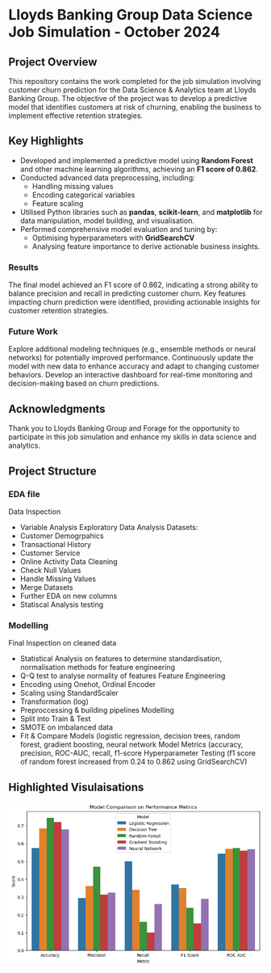 # Lloyds Banking Group Data Science Job Simulation - October 2024

## Project Overview

This repository contains the work completed for the job simulation involving customer churn prediction for the Data Science & Analytics team at Lloyds Banking Group. The objective of the project was to develop a predictive model that identifies customers at risk of churning, enabling the business to implement effective retention strategies.

## Key Highlights

- Developed and implemented a predictive model using **Random Forest** and other machine learning algorithms, achieving an **F1 score of 0.862**.
- Conducted advanced data preprocessing, including:
  - Handling missing values
  - Encoding categorical variables
  - Feature scaling
- Utilised Python libraries such as **pandas**, **scikit-learn**, and **matplotlib** for data manipulation, model building, and visualisation.
- Performed comprehensive model evaluation and tuning by:
  - Optimising hyperparameters with **GridSearchCV**
  - Analysing feature importance to derive actionable business insights.
### Results
The final model achieved an F1 score of 0.862, indicating a strong ability to balance precision and recall in predicting customer churn.
Key features impacting churn prediction were identified, providing actionable insights for customer retention strategies.
### Future Work
Explore additional modeling techniques (e.g., ensemble methods or neural networks) for potentially improved performance.
Continuously update the model with new data to enhance accuracy and adapt to changing customer behaviors.
Develop an interactive dashboard for real-time monitoring and decision-making based on churn predictions.
## Acknowledgments
Thank you to Lloyds Banking Group and Forage for the opportunity to participate in this job simulation and enhance my skills in data science and analytics.
## Project Structure

### EDA file
Data Inspection
  - Variable Analysis
Exploratory Data Analysis
  Datasets:
  - Customer Demogrpahics
  - Transactional History
  - Customer Service
  - Online Activity
Data Cleaning
- Check Null Values
- Handle Missing Values
- Merge Datasets
- Further EDA on new columns
- Statiscal Analysis testing 

### Modelling
Final Inspection on cleaned data
- Statistical Analysis on features to determine  standardisation, normalisation methods for feature engineering
- Q-Q test to analyse normality of features
Feature Engineering
- Encoding using Onehot, Ordinal Encoder
- Scaling using StandardScaler
- Transformation (log)
- Preproccessing & building pipelines
Modelling
- Split into Train & Test
- SMOTE on imbalanced data
- Fit & Compare Models (logistic regression, decision trees, random forest, gradient boosting, neural network
Model Metrics (accuracy, precision, ROC-AUC, recall, f1-score
Hyperparameter Testing (f1 score of random forest increased from 0.24 to 0.862 using GridSearchCV)

## Highlighted Visulaisations 
![Model_Comparison](model_comparison.png)
